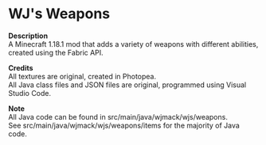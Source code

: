 # WJ's Weapons
**Description**  
A Minecraft 1.18.1 mod that adds a variety of weapons with different abilities, created using the Fabric API.  

**Credits**  
All textures are original, created in Photopea.  
All Java class files and JSON files are original, programmed using Visual Studio Code.  

**Note**  
All Java code can be found in src/main/java/wjmack/wjs/weapons.  
See src/main/java/wjmack/wjs/weapons/items for the majority of Java code.
